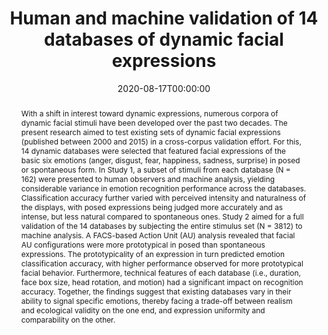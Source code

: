 ---
title: "Human and machine validation of 14 databases of dynamic facial expressions"
authors: 
    - Eva G Krumhuber
    - Dennis Küster
    - admin
    - Lina Skora
date: "2020-08-17T00:00:00"
doi: "10.3758/s13428-020-01443-y"

# Schedule page publish date (NOT publication's date).
#publishDate: "2018-05-10T00:00:00Z"

# Publication type.
# Legend: 0 = Uncategorized; 1 = Conference paper; 2 = Journal article;
# 3 = Preprint / Working Paper; 4 = Report; 5 = Book; 6 = Book section;
# 7 = Thesis; 8 = Patent
publication_types: ["2"]

# Publication name and optional abbreviated publication name.
publication: "*Behavior Research Methods*"
publication_short: "*Behav. Res. Methods.*"

# Abstract and optional shortened version.
abstract: "With a shift in interest toward dynamic expressions, numerous corpora of dynamic facial stimuli have been developed over the past two decades. The present research aimed to test existing sets of dynamic facial expressions (published between 2000 and 2015) in a cross-corpus validation effort. For this, 14 dynamic databases were selected that featured facial expressions of the basic six emotions (anger, disgust, fear, happiness, sadness, surprise) in posed or spontaneous form. In Study 1, a subset of stimuli from each database (N = 162) were presented to human observers and machine analysis, yielding considerable variance in emotion recognition performance across the databases. Classification accuracy further varied with perceived intensity and naturalness of the displays, with posed expressions being judged more accurately and as intense, but less natural compared to spontaneous ones. Study 2 aimed for a full validation of the 14 databases by subjecting the entire stimulus set (N = 3812) to machine analysis. A FACS-based Action Unit (AU) analysis revealed that facial AU configurations were more prototypical in posed than spontaneous expressions. The prototypicality of an expression in turn predicted emotion classification accuracy, with higher performance observed for more prototypical facial behavior. Furthermore, technical features of each database (i.e., duration, face box size, head rotation, and motion) had a significant impact on recognition accuracy. Together, the findings suggest that existing databases vary in their ability to signal specific emotions, thereby facing a trade-off between realism and ecological validity on the one end, and expression uniformity and comparability on the other."

# Summary. An optional shortened abstract.
# summary: Dynamic information in facial displays contributes to the ability to accurately infer the emotional experiences of another person.


tags:
#- Source Themes
# Is this a selected publication? (true/false)
featured: false

# links:
# - name: ""
#   url: ""
url_pdf: https://link.springer.com/article/10.3758/s13428-020-01443-y
url_code: ''
url_dataset: ''
url_poster: ''
url_project: ''
url_slides: ''
url_source: ''
url_video: ''


# Featured image
# To use, add an image named `featured.jpg/png` to your page's folder. 
image:
#  caption: 'Image credit: [**Unsplash**](https://unsplash.com/photos/jdD8gXaTZsc)'
  focal_point: ""
  preview_only: false

# Associated Projects (optional).
#   Associate this publication with one or more of your projects.
#   Simply enter your project's folder or file name without extension.
#   E.g. `internal-project` references `content/project/internal-project/index.md`.
#   Otherwise, set `projects: []`.
projects: []


# Slides (optional).
#   Associate this publication with Markdown slides.
#   Simply enter your slide deck's filename without extension.
#   E.g. `slides: "example"` references `content/slides/example/index.md`.
#   Otherwise, set `slides: ""`.
slides: example

---